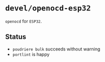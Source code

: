 # `devel/openocd-esp32`

`openocd` for `ESP32`.

## Status

* `poudriere bulk` succeeds without warning
* `portlint` is happy
